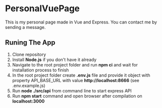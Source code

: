 # PersonalVuePage

This is my personal page made in Vue and Express. You can contact me by sending a message.

## Runing The App

1. Clone repository
2. Install **Node.js** if you don't have it already
3. Navigate to the root project folder and run **npm ci** and wait for installation process to finish
4. In the root project folder create **.env.js** file and provide it object with property API_BASE_URL with value **http://localhost:8666** (see .env.example.js)
5. Run **node ./src/api** from command line to start express API
6. Run **npm start** command and open browser after compilation on **localhost:3000**

